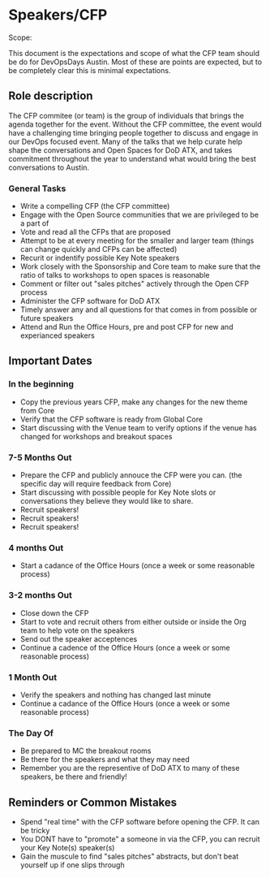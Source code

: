 # Speakers/CFP

Scope:

This document is the expectations and scope of what the CFP team should be do for DevOpsDays Austin.
Most of these are points are expected, but to be completely clear this is minimal expectations.

## Role description

The CFP commitee (or team) is the group of individuals that brings the agenda together for the event. Without
the CFP committee, the event would have a challenging time bringing people together to discuss and engage
in our DevOps focused event. Many of the talks that we help curate help shape the conversations and
Open Spaces for DoD ATX, and takes commitment throughout the year to understand what would bring the
best conversations to Austin.

### General Tasks

* Write a compelling CFP (the CFP committee)
* Engage with the Open Source communities that we are privileged to be a part of
* Vote and read all the CFPs that are proposed
* Attempt to be at every meeting for the smaller and larger team (things can change quickly and CFPs can be affected)
* Recurit or indentify possible Key Note speakers
* Work closely with the Sponsorship and Core team to make sure that the ratio of talks to workshops to open spaces is reasonable
* Comment or filter out "sales pitches" actively through the Open CFP process
* Administer the CFP software for DoD ATX
* Timely answer any and all questions for that comes in from possible or future speakers
* Attend and Run the Office Hours, pre and post CFP for new and experianced speakers

## Important Dates

### In the beginning

* Copy the previous years CFP, make any changes for the new theme from Core
* Verify that the CFP software is ready from Global Core
* Start discussing with the Venue team to verify options if the venue has changed for workshops and breakout spaces

### 7-5 Months Out

* Prepare the CFP and publicly annouce the CFP were you can. (the specific day will require feedback from Core)
* Start discussing with possible people for Key Note slots or conversations they believe they would like to share.
* Recruit speakers!
* Recruit speakers!
* Recruit speakers!

### 4 months Out

* Start a cadance of the Office Hours (once a week or some reasonable process)

### 3-2 months Out

* Close down the CFP
* Start to vote and recruit others from either outside or inside the Org team to help vote on the speakers
* Send out the speaker acceptences
* Continue a cadence of the Office Hours (once a week or some reasonable process)

### 1 Month Out

* Verify the speakers and nothing has changed last minute
* Continue a cadance of the Office Hours (once a week or some reasonable process)

### The Day Of

* Be prepared to MC the breakout rooms
* Be there for the speakers and what they may need
* Remember you are the representive of DoD ATX to many of these speakers, be there and friendly!

## Reminders or Common Mistakes

* Spend "real time" with the CFP software before opening the CFP. It can be tricky
* You DONT have to "promote" a someone in via the CFP, you can recruit your Key Note(s) speaker(s)
* Gain the muscule to find "sales pitches" abstracts, but don't beat yourself up if one slips through
